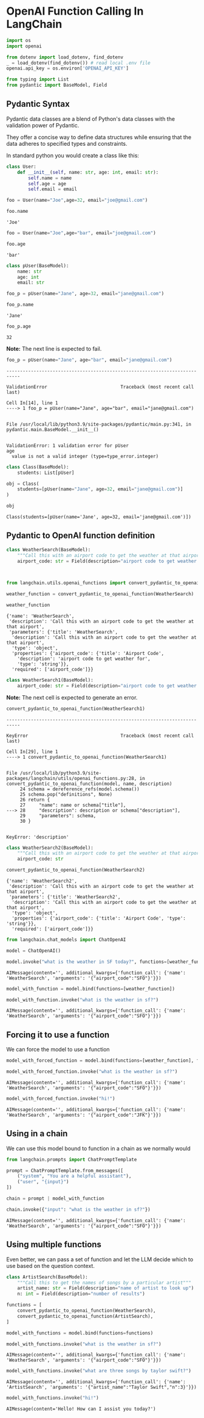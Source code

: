 # OpenAI Function Calling In LangChain


```python
import os
import openai

from dotenv import load_dotenv, find_dotenv
_ = load_dotenv(find_dotenv()) # read local .env file
openai.api_key = os.environ['OPENAI_API_KEY']
```


```python
from typing import List
from pydantic import BaseModel, Field
```

## Pydantic Syntax

Pydantic data classes are a blend of Python's data classes with the validation power of Pydantic. 

They offer a concise way to define data structures while ensuring that the data adheres to specified types and constraints.

In standard python you would create a class like this:


```python
class User:
    def __init__(self, name: str, age: int, email: str):
        self.name = name
        self.age = age
        self.email = email
```


```python
foo = User(name="Joe",age=32, email="joe@gmail.com")
```


```python
foo.name
```




    'Joe'




```python
foo = User(name="Joe",age="bar", email="joe@gmail.com")
```


```python
foo.age
```




    'bar'




```python
class pUser(BaseModel):
    name: str
    age: int
    email: str
```


```python
foo_p = pUser(name="Jane", age=32, email="jane@gmail.com")
```


```python
foo_p.name
```




    'Jane'




```python
foo_p.age
```




    32



<p style=\"background-color:#F5C780; padding:15px\"><b>Note:</b> The next line is expected to fail.</p>


```python
foo_p = pUser(name="Jane", age="bar", email="jane@gmail.com")
```


    ---------------------------------------------------------------------------

    ValidationError                           Traceback (most recent call last)

    Cell In[14], line 1
    ----> 1 foo_p = pUser(name="Jane", age="bar", email="jane@gmail.com")


    File /usr/local/lib/python3.9/site-packages/pydantic/main.py:341, in pydantic.main.BaseModel.__init__()


    ValidationError: 1 validation error for pUser
    age
      value is not a valid integer (type=type_error.integer)



```python
class Class(BaseModel):
    students: List[pUser]
```


```python
obj = Class(
    students=[pUser(name="Jane", age=32, email="jane@gmail.com")]
)
```


```python
obj
```




    Class(students=[pUser(name='Jane', age=32, email='jane@gmail.com')])



## Pydantic to OpenAI function definition



```python
class WeatherSearch(BaseModel):
    """Call this with an airport code to get the weather at that airport"""
    airport_code: str = Field(description="airport code to get weather for")
```


```python
 
```


```python
from langchain.utils.openai_functions import convert_pydantic_to_openai_function
```


```python
weather_function = convert_pydantic_to_openai_function(WeatherSearch)
```


```python
weather_function
```




    {'name': 'WeatherSearch',
     'description': 'Call this with an airport code to get the weather at that airport',
     'parameters': {'title': 'WeatherSearch',
      'description': 'Call this with an airport code to get the weather at that airport',
      'type': 'object',
      'properties': {'airport_code': {'title': 'Airport Code',
        'description': 'airport code to get weather for',
        'type': 'string'}},
      'required': ['airport_code']}}




```python
class WeatherSearch1(BaseModel):
    airport_code: str = Field(description="airport code to get weather for")
```

<p style=\"background-color:#F5C780; padding:15px\"><b>Note:</b> The next cell is expected to generate an error.</p>


```python
convert_pydantic_to_openai_function(WeatherSearch1)
```


    ---------------------------------------------------------------------------

    KeyError                                  Traceback (most recent call last)

    Cell In[29], line 1
    ----> 1 convert_pydantic_to_openai_function(WeatherSearch1)


    File /usr/local/lib/python3.9/site-packages/langchain/utils/openai_functions.py:28, in convert_pydantic_to_openai_function(model, name, description)
         24 schema = dereference_refs(model.schema())
         25 schema.pop("definitions", None)
         26 return {
         27     "name": name or schema["title"],
    ---> 28     "description": description or schema["description"],
         29     "parameters": schema,
         30 }


    KeyError: 'description'



```python
class WeatherSearch2(BaseModel):
    """Call this with an airport code to get the weather at that airport"""
    airport_code: str
```


```python
convert_pydantic_to_openai_function(WeatherSearch2)
```




    {'name': 'WeatherSearch2',
     'description': 'Call this with an airport code to get the weather at that airport',
     'parameters': {'title': 'WeatherSearch2',
      'description': 'Call this with an airport code to get the weather at that airport',
      'type': 'object',
      'properties': {'airport_code': {'title': 'Airport Code', 'type': 'string'}},
      'required': ['airport_code']}}




```python
from langchain.chat_models import ChatOpenAI
```


```python
model = ChatOpenAI()
```


```python
model.invoke("what is the weather in SF today?", functions=[weather_function])
```




    AIMessage(content='', additional_kwargs={'function_call': {'name': 'WeatherSearch', 'arguments': '{"airport_code":"SFO"}'}})




```python
model_with_function = model.bind(functions=[weather_function])
```


```python
model_with_function.invoke("what is the weather in sf?")
```




    AIMessage(content='', additional_kwargs={'function_call': {'name': 'WeatherSearch', 'arguments': '{"airport_code":"SFO"}'}})



## Forcing it to use a function

We can force the model to use a function


```python
model_with_forced_function = model.bind(functions=[weather_function], function_call={"name":"WeatherSearch"})
```


```python
model_with_forced_function.invoke("what is the weather in sf?")
```




    AIMessage(content='', additional_kwargs={'function_call': {'name': 'WeatherSearch', 'arguments': '{"airport_code":"SFO"}'}})




```python
model_with_forced_function.invoke("hi!")
```




    AIMessage(content='', additional_kwargs={'function_call': {'name': 'WeatherSearch', 'arguments': '{"airport_code":"JFK"}'}})



## Using in a chain

We can use this model bound to function in a chain as we normally would


```python
from langchain.prompts import ChatPromptTemplate
```


```python
prompt = ChatPromptTemplate.from_messages([
    ("system", "You are a helpful assistant"),
    ("user", "{input}")
])
```


```python
chain = prompt | model_with_function
```


```python
chain.invoke({"input": "what is the weather in sf?"})
```




    AIMessage(content='', additional_kwargs={'function_call': {'name': 'WeatherSearch', 'arguments': '{"airport_code":"SFO"}'}})



## Using multiple functions

Even better, we can pass a set of function and let the LLM decide which to use based on the question context.


```python
class ArtistSearch(BaseModel):
    """Call this to get the names of songs by a particular artist"""
    artist_name: str = Field(description="name of artist to look up")
    n: int = Field(description="number of results")
```


```python
functions = [
    convert_pydantic_to_openai_function(WeatherSearch),
    convert_pydantic_to_openai_function(ArtistSearch),
]
```


```python
model_with_functions = model.bind(functions=functions)
```


```python
model_with_functions.invoke("what is the weather in sf?")
```




    AIMessage(content='', additional_kwargs={'function_call': {'name': 'WeatherSearch', 'arguments': '{"airport_code":"SFO"}'}})




```python
model_with_functions.invoke("what are three songs by taylor swift?")
```




    AIMessage(content='', additional_kwargs={'function_call': {'name': 'ArtistSearch', 'arguments': '{"artist_name":"Taylor Swift","n":3}'}})




```python
model_with_functions.invoke("hi!")
```




    AIMessage(content='Hello! How can I assist you today?')




```python

```


```python

```


```python

```


```python

```


```python

```


```python

```


```python

```


```python

```


```python

```


```python

```


```python

```


```python

```

